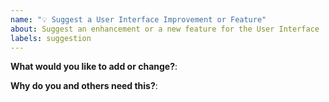 ```yaml
---
name: "💡 Suggest a User Interface Improvement or Feature"
about: Suggest an enhancement or a new feature for the User Interface
labels: suggestion
---
```


**What would you like to add or change?**:



**Why do you and others need this?**:



